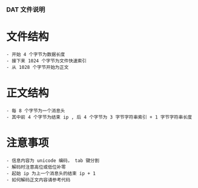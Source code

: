 ### DAT 文件说明

# 文件结构

    - 开始 4 个字节为数据长度
    - 接下来 1024 个字节为文件快速索引
    - 从 1028 个字节开始为正文

# 正文结构
    - 每 8 个字节为一个消息头
    - 其中前 4 个字节为结束 ip , 后 4 个字节为 3 字节字符串索引 + 1 字节字符串长度


# 注意事项
    - 信息内容为 unicode 编码， tab 键分割
    - 解码时注意高位或低位补零
    - 起始 ip 为上一个消息头的结束 ip + 1
    - 如何解码正文内容请参考代码








